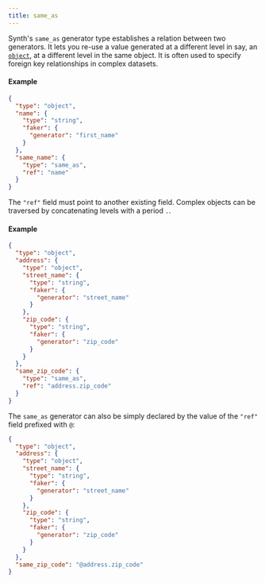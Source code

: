 ```yaml
---
title: same_as
---
```


Synth's `same_as` generator type establishes a relation between two generators. It lets you re-use a value generated at
a different level in say, an [`object`](object), at a different level in the same object. It is often
used to specify foreign key relationships in complex datasets.

#### Example

```json synth
{
  "type": "object",
  "name": {
    "type": "string",
    "faker": {
      "generator": "first_name"
    }
  },
  "same_name": {
    "type": "same_as",
    "ref": "name"
  }
}
```

The `"ref"` field must point to another existing field. Complex objects can be traversed by concatenating levels
with a period `.`.

#### Example

```json synth
{
  "type": "object",
  "address": {
    "type": "object",
    "street_name": {
      "type": "string",
      "faker": {
        "generator": "street_name"
      }
    },
    "zip_code": {
      "type": "string",
      "faker": {
        "generator": "zip_code"
      }
    }
  },
  "same_zip_code": {
    "type": "same_as",
    "ref": "address.zip_code"
  }
}
```

The `same_as` generator can also be simply declared by the value of the `"ref"` field prefixed with `@`:

```json synth
{
  "type": "object",
  "address": {
    "type": "object",
    "street_name": {
      "type": "string",
      "faker": {
        "generator": "street_name"
      }
    },
    "zip_code": {
      "type": "string",
      "faker": {
        "generator": "zip_code"
      }
    }
  },
  "same_zip_code": "@address.zip_code"
}
```

